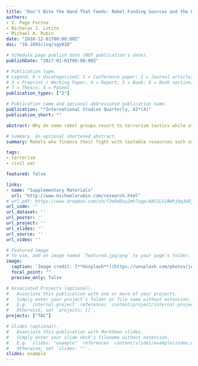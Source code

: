```yaml
---
title: "Don't Bite the Hand That Feeds: Rebel Funding Sources and the Use of Terrorism in Civil Wars"
authors:
- V. Page Fortna
- Nicholas J. Lotito
- Michael A. Rubin
date: "2018-12-01T00:00:00Z"
doi: "10.1093/isq/sqy038"

# Schedule page publish date (NOT publication's date).
publishDate: "2017-01-01T00:00:00Z"

# Publication type.
# Legend: 0 = Uncategorized; 1 = Conference paper; 2 = Journal article;
# 3 = Preprint / Working Paper; 4 = Report; 5 = Book; 6 = Book section;
# 7 = Thesis; 8 = Patent
publication_types: ["2"]

# Publication name and optional abbreviated publication name.
publication: "*International Studies Quarterly, 62*(4)"
publication_short: ""

abstract: Why do some rebel groups resort to terrorism tactics while others refrain from doing so? How rebel organizations finance their rebellion creates variation in the extent to which terrorism undermines their legitimacy. Rebel organizations pay attention to the legitimacy costs associated with terrorism. Organizations that rely primarily on civilian support, and to a lesser extent on foreign support, exercise more restraint in their use of terrorism. Rebels who finance their fight with lootable resources such as gems or drugs are least vulnerable to the costs of alienating domestic supporters. Thus, they are more likely to resort to terrorism and to employ more of it. The article elaborates this legitimacy-cost theory and tests it using new data on Terrorism in Armed Conflict from 1970 to 2007. We find robust support for the hypothesis that groups who finance their fight with natural resources are significantly more likely to employ terrorism (though not necessarily to conduct more deadly attacks) relative to those who rely on local civilian support. Groups with external sources of financing, such as foreign state support, may be more likely to engage in terrorism than those who rely on local civilians, but not significantly so.

# Summary. An optional shortened abstract.
summary: Rebels who finance their fight with lootable resources such as gems or drugs are least vulnerable to the costs of alienating domestic supporters. Thus, they are more likely to resort to terrorism and to employ more of it.

tags:
- terrorism
- civil war

featured: false

links:
- name: "Supplementary Materials"
  url: "http://www.michaelarubin.com/research.html"
# url_pdf: https://www.dropbox.com/sh/f3e8d9xy2mh7zgp/AACSLV2AWhj0q3UQjC8cBlLba?dl=0&preview=Dont_Bite_the_Hand_Preprint.pdf
url_code: ''
url_dataset: ''
url_poster: ''
url_project: ''
url_slides: ''
url_source: ''
url_video: ''

# Featured image
# To use, add an image named `featured.jpg/png` to your page's folder. 
image:
  caption: 'Image credit: [**Unsplash**](https://unsplash.com/photos/jdD8gXaTZsc)'
  focal_point: ""
  preview_only: false

# Associated Projects (optional).
#   Associate this publication with one or more of your projects.
#   Simply enter your project's folder or file name without extension.
#   E.g. `internal-project` references `content/project/internal-project/index.md`.
#   Otherwise, set `projects: []`.
projects: ["TAC"]

# Slides (optional).
#   Associate this publication with Markdown slides.
#   Simply enter your slide deck's filename without extension.
#   E.g. `slides: "example"` references `content/slides/example/index.md`.
#   Otherwise, set `slides: ""`.
slides: example
---
```

